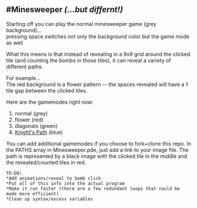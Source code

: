 #Minesweeper *(...but differnt!)*
---
Starting off you can play the normal minesweeper game (grey background)...    
pressing space switches not only the background color but the game mode as well    

What this means is that instead of revealing in a 9x9 grid around the clicked tile (and counting the bombs in those tiles), it can reveal a variety of different paths.

For example...    
The red background is a flower pattern -- the spaces revealed will have a 1 tile gap between the clicked tiles. 

Here are the gamemodes right now:
1. normal (grey)
2. flower (red)
3. diagonals (green)
4. [Knight's Path](https://en.wikipedia.org/wiki/Knight%27s_tour) (blue)

You can add additional gamemodes if you choose to fork+clone this repo. In the PATHS array in Minesweeper.pde, just add a link to your image file. The path is represented by a black image with the clicked tile in the middle and the revealed/counted tiles in red.

```
TO-DO:
*Add animations/reveal to bomb click
*Put all of this info into the actual program
*Make it run faster (there are a few redundant loops that could be made more efficient)
*Clean up syntax/excess variables

````